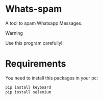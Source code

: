 # Whats-spam
A tool to spam Whatsapp Messages.
>[!WARNING]
>Use this program carefully!!

# Requirements
You need to install this packages in your pc:
```ruby
pip install keyboard
pip install selenium
```
